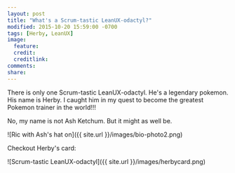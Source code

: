 ```yaml
---
layout: post
title: "What's a Scrum-tastic LeanUX-odactyl?"
modified: 2015-10-20 15:59:00 -0700
tags: [Herby, LeanUX]
image:
  feature: 
  credit: 
  creditlink: 
comments: 
share: 
---
```

There is only one Scrum-tastic LeanUX-odactyl. He's a legendary pokemon. His name is Herby. I caught him in my quest to become the greatest Pokemon trainer in the world!!!

No, my name is not Ash Ketchum. But it might as well be. 

![Ric with Ash's hat on]({{ site.url }}/images/bio-photo2.png)

Checkout Herby's card:

![Scrum-tastic LeanUX-odactyl]({{ site.url }}/images/herbycard.png)
